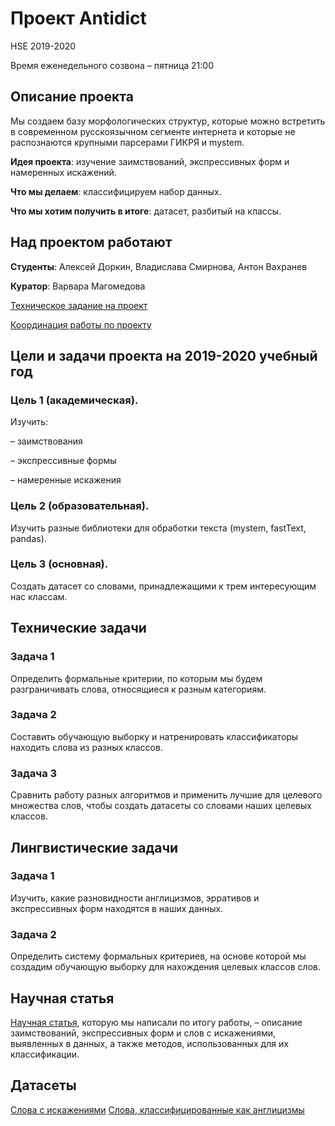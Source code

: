 # Проект Antidict
HSE 2019-2020

Время еженедельного созвона – пятница 21:00 

## Описание проекта

Мы создаем базу морфологических структур, которые можно встретить в современном русскоязычном сегменте интернета и которые не распознаются крупными парсерами ГИКРЯ и mystem.
 
**Идея проекта**: изучение заимствований, экспрессивных форм и намеренных искажений.

**Что мы делаем**: классифицируем набор данных.

**Что мы хотим получить в итоге**: датасет, разбитый на классы.


## Над проектом работают 
**Студенты**: Алексей Доркин, Владислава Смирнова, Антон Вахранев

**Куратор**: Варвара Магомедова

[Техническое задание на проект](https://docs.google.com/document/d/1fpn72q8bKqhFnCaTmbqGZEtWS6WcXIP9WC1VpviAGEc/edit#)

[Координация работы по проекту](https://trello.com/b/XEnCTnHj/antidict)

## Цели и задачи проекта на 2019-2020 учебный год

### Цель 1 (академическая). 

Изучить:

– заимствования

– экспрессивные формы

– намеренные искажения

### Цель 2 (образовательная). 

Изучить разные библиотеки для обработки текста (mystem, fastText, pandas).

### Цель 3 (основная).

Создать датасет со словами, принадлежащими к трем интересующим нас классам.

## Технические задачи

### Задача 1

Определить формальные критерии, по которым мы будем разграничивать слова, относящиеся к разным категориям.

### Задача 2

Составить обучающую выборку и натренировать классификаторы находить слова из разных классов.

### Задача 3

Сравнить работу разных алгоритмов и применить лучшие для целевого множества слов, чтобы создать датасеты со словами наших целевых классов.

## Лингвистические задачи

### Задача 1

Изучить, какие разновидности англицизмов, эрративов и экспрессивных форм находятся в наших данных. 

### Задача 2

Определить систему формальных критериев, на основе которой мы создадим обучающую выборку для нахождения целевых классов слов. 

## Научная статья

[Научная статья](https://docs.google.com/document/d/1emjyoURAS04NAJ9B-wf-T4BE5FbthulvbPZq59v0igo/edit#), которую мы написали по итогу работы, – описание заимствований, экспрессивных форм и слов с искажениями, выявленных в данных, а также методов, использованных для их классификации.

## Датасеты
[Слова с искажениями](https://drive.google.com/file/d/103JsyDMN-n_P9DDe4zc-t4BkqZM6vAs7/view)
[Слова, классифицированные как англицизмы](https://raw.githubusercontent.com/wksmirnowa/antidict/master/Data/anglicisms.csv)
